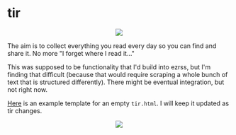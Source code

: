 # tir
<p align="center">
<img src="http://lukasschwab.github.io/img/reading.gif">
</p>

The aim is to collect everything you read every day so you can find and share it. No more "I forget where I read it..."

This was supposed to be functionality that I'd build into ezrss, but I'm finding that difficult (because that would require scraping a whole bunch of text that is structured differently). There might be eventual integration, but not right now.

[Here](https://github.com/lukasschwab/tir/blob/master/tir.html) is an example template for an empty `tir.html`. I will keep it updated as tir changes.

<p align="center"><img src="http://i.imgur.com/x64MMrx.png"></p>
